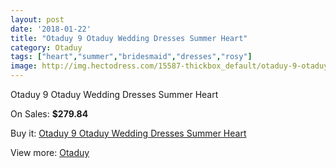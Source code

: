 ```yaml
---
layout: post
date: '2018-01-22'
title: "Otaduy 9 Otaduy Wedding Dresses Summer Heart"
category: Otaduy
tags: ["heart","summer","bridesmaid","dresses","rosy"]
image: http://img.hectodress.com/15587-thickbox_default/otaduy-9-otaduy-wedding-dresses-summer-heart.jpg
---
```

Otaduy 9 Otaduy Wedding Dresses Summer Heart

On Sales: **$279.84**
<a href="https://www.hectodress.com/otaduy/7626-otaduy-9-otaduy-wedding-dresses-summer-heart.html"><amp-img layout="responsive" width="600" height="600" src="//img.hectodress.com/15587-thickbox_default/otaduy-9-otaduy-wedding-dresses-summer-heart.jpg" alt="Otaduy 9 Otaduy Wedding Dresses Summer Heart 0" /></a>

Buy it: [Otaduy 9 Otaduy Wedding Dresses Summer Heart](https://www.hectodress.com/otaduy/7626-otaduy-9-otaduy-wedding-dresses-summer-heart.html "Otaduy 9 Otaduy Wedding Dresses Summer Heart")

View more: [Otaduy](https://www.hectodress.com/133-otaduy "Otaduy")